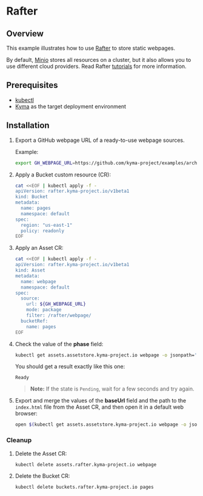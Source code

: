# Rafter

## Overview

This example illustrates how to use [Rafter](https://kyma-project.io/docs/components/content-management) to store static webpages.

By default, [Minio](https://min.io/) stores all resources on a cluster, but it also allows you to use different cloud providers. Read Rafter [tutorials](https://kyma-project.io/docs/components/content-management#tutorials-tutorials) for more information.

## Prerequisites

- [kubectl](https://kubernetes.io/docs/tasks/tools/install-kubectl/)
- [Kyma](https://kyma-project.io/docs/) as the target deployment environment

## Installation

1. Export a GitHub webpage URL of a ready-to-use webpage sources.

    Example:

    ```bash
    export GH_WEBPAGE_URL=https://github.com/kyma-project/examples/archive/master.zip
    ```

2. Apply a Bucket custom resource (CR):

    ```bash
    cat <<EOF | kubectl apply -f -
    apiVersion: rafter.kyma-project.io/v1beta1
    kind: Bucket
    metadata:
      name: pages
      namespace: default
    spec:
      region: "us-east-1"
      policy: readonly
    EOF
    ```

3. Apply an Asset CR:

    ```bash
    cat <<EOF | kubectl apply -f -
    apiVersion: rafter.kyma-project.io/v1beta1
    kind: Asset
    metadata:
      name: webpage
      namespace: default
    spec:
      source:
        url: ${GH_WEBPAGE_URL}
        mode: package
        filter: /rafter/webpage/
      bucketRef:
        name: pages
    EOF
    ```

4. Check the value of the **phase** field:

    ```bash
    kubectl get assets.assetstore.kyma-project.io webpage -o jsonpath='{.status.phase}'
    ```

    You should get a result exactly like this one:

    ```test
    Ready
    ```

    >**Note:** If the state is `Pending`, wait for a few seconds and try again.

5. Export and merge the values of the **baseUrl** field and the path to the `index.html` file from the Asset CR, and then open it in a default web browser:

    ```bash
    open $(kubectl get assets.assetstore.kyma-project.io webpage -o jsonpath='{.status.assetRef.baseUrl}{"/examples-master/asset-store/webpage/index.html"}')
    ```

### Cleanup

1. Delete the Asset CR:

    ```bash
    kubectl delete assets.rafter.kyma-project.io webpage
    ```

2. Delete the Bucket CR:

    ```bash
    kubectl delete buckets.rafter.kyma-project.io pages
    ```

